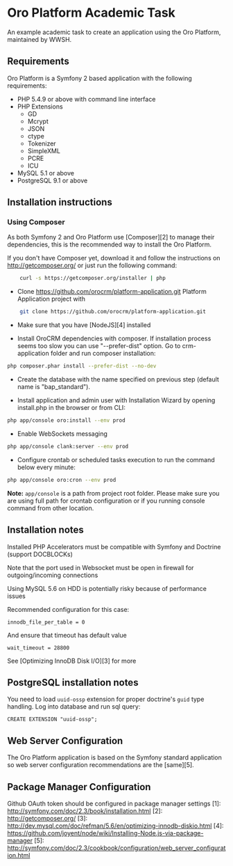 Oro Platform Academic Task
===========================

An example academic task to create an application using the Oro Platform, maintained by WWSH.

## Requirements

Oro Platform is a Symfony 2 based application with the following requirements:

* PHP 5.4.9 or above with command line interface
* PHP Extensions
    * GD
    * Mcrypt
    * JSON
    * ctype
    * Tokenizer
    * SimpleXML
    * PCRE
    * ICU
* MySQL 5.1 or above
* PostgreSQL 9.1 or above

## Installation instructions

### Using Composer

As both Symfony 2 and Oro Platform use [Composer][2] to manage their dependencies, this is the recommended way to install the Oro Platform.

If you don't have Composer yet, download it and follow the instructions on
http://getcomposer.org/ or just run the following command:

```bash
    curl -s https://getcomposer.org/installer | php
```

- Clone https://github.com/orocrm/platform-application.git Platform Application project with

```bash
    git clone https://github.com/orocrm/platform-application.git
```

- Make sure that you have [NodeJS][4] installed

- Install OroCRM dependencies with composer. If installation process seems too slow you can use "--prefer-dist" option.
  Go to crm-application folder and run composer installation:

```bash
php composer.phar install --prefer-dist --no-dev
```

- Create the database with the name specified on previous step (default name is "bap_standard").

- Install application and admin user with Installation Wizard by opening install.php in the browser or from CLI:

```bash  
php app/console oro:install --env prod
```

- Enable WebSockets messaging

```bash
php app/console clank:server --env prod
```

- Configure crontab or scheduled tasks execution to run the command below every minute:

```bash
php app/console oro:cron --env prod
```
 
**Note:** ``app/console`` is a path from project root folder. Please make sure you are using full path for crontab configuration or if you running console command from other location.

## Installation notes

Installed PHP Accelerators must be compatible with Symfony and Doctrine (support DOCBLOCKs)

Note that the port used in Websocket must be open in firewall for outgoing/incoming connections

Using MySQL 5.6 on HDD is potentially risky because of performance issues

Recommended configuration for this case:

    innodb_file_per_table = 0

And ensure that timeout has default value

    wait_timeout = 28800

See [Optimizing InnoDB Disk I/O][3] for more

## PostgreSQL installation notes

You need to load `uuid-ossp` extension for proper doctrine's `guid` type handling.
Log into database and run sql query:

```
CREATE EXTENSION "uuid-ossp";
```

## Web Server Configuration

The Oro Platform application is based on the Symfony standard application so web server configuration recommendations are the [same][5].

## Package Manager Configuration

Github OAuth token should be configured in package manager settings
[1]:  http://symfony.com/doc/2.3/book/installation.html
[2]:  http://getcomposer.org/
[3]:  http://dev.mysql.com/doc/refman/5.6/en/optimizing-innodb-diskio.html
[4]:  https://github.com/joyent/node/wiki/Installing-Node.js-via-package-manager
[5]:  http://symfony.com/doc/2.3/cookbook/configuration/web_server_configuration.html
